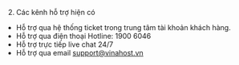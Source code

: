 2. Các kênh hỗ trợ hiện có
- Hỗ trợ qua hệ thống ticket trong trung tâm tài khoản khách hàng.
- Hỗ trợ qua điện thoại Hotline: 1900 6046
- Hỗ trợ trực tiếp live chat 24/7
- Hỗ trợ qua email support@vinahost.vn
